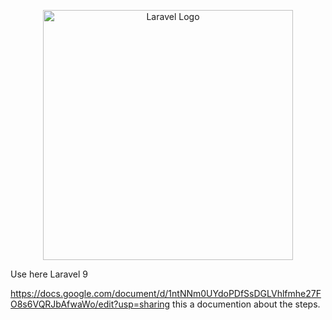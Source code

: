 <p align="center"><a href="https://laravel.com" target="_blank"><img src="https://raw.githubusercontent.com/laravel/art/master/logo-lockup/5%20SVG/2%20CMYK/1%20Full%20Color/laravel-logolockup-cmyk-red.svg" width="400" alt="Laravel Logo"></a></p>



Use here Laravel 9 

https://docs.google.com/document/d/1ntNNm0UYdoPDfSsDGLVhlfmhe27FO8s6VQRJbAfwaWo/edit?usp=sharing 
this a documention about the steps.

